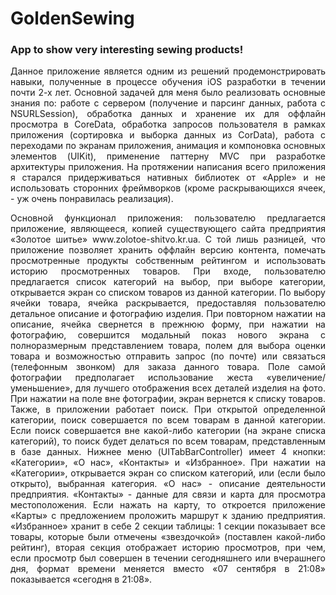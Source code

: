 # GoldenSewing
### App to show very interesting sewing products!

<p align="justify">
Данное приложение является одним из решений продемонстрировать навыки, полученные в процессе обучения iOS разработки в течении почти 2-х лет. Основной задачей для меня было реализовать основные знания по: 
работе с сервером (получение и парсинг данных, работа c NSURLSession), 
обработка данных и хранение их для оффлайн просмотра в CoreData, 
обработка запросов пользователя в рамках приложения (сортировка и выборка данных из CorData), 
работа с переходами по экранам приложения, анимация и компоновка основных элементов (UIKit), применение паттерну MVC при разработке архитектуры приложения.
На протяжении написания всего приложения я старался придерживаться нативных библиотек от «Apple» и не использовать сторонних фреймворков (кроме раскрывающихся ячеек, - уж очень понравилась реализация).
</p>

<p align="justify">
Основной функционал приложения: пользователю предлагается приложение, являющееся, копией существующего сайта предприятия «Золотое шитье» www.zolotoe-shitvo.kr.ua. С той лишь разницей, что приложение позволяет хранить оффлайн версию контента, помечать просмотренные продукты собственным рейтингом и использовать историю просмотренных товаров.
При входе, пользователю предлагается список категорий на выбор, при выборе категории, открывается экран со списком товаров из данной категории. По выбору ячейки товара, ячейка раскрывается, предоставляя пользователю детальное описание и фотографию изделия. При повторном нажатии на описание, ячейка свернется в прежнюю форму, при нажатии на фотографию, совершится модальный показ нового экрана с полноразмерным представлением товара, полем для выбора оценки товара и возможностью отправить запрос (по почте) или связаться (телефонным звонком) для заказа данного товара. Поле самой фотографии предполагает использование жеста «увеличение/уменьшение», для лучшего отображения всех деталей изделия на фото. При нажатии на поле вне фотографии, экран вернется к списку товаров. 
Также, в приложении работает поиск. При открытой определенной категории, поиск совершается по всем товарам в данной категории. Если поиск совершается вне какой-либо категории (на экране списка категорий), то поиск будет делаться по всем товарам, представленным в базе данных.
Нижнее меню (UITabBarController) имеет 4 кнопки: «Категории», «О нас», «Контакты» и «Избранное». При нажатии на «Категории», открывается экран со списком категорий, или (если было открыто), выбранная категория. «О нас» - описание деятельности предприятия. «Контакты» - данные для связи и карта для просмотра местоположения. Если нажать на карту, то откроется приложение «Карты» с предложением проложить маршрут к зданию предприятия. «Избранное» хранит в себе 2 секции таблицы: 1 секции показывает все товары, которые были отмечены «звездочкой» (поставлен какой-либо рейтинг), вторая секция отображает историю просмотров, при чем, если просмотр был совершен в течении сегодняшнего или вчерашнего дня, формат времени меняется вместо «07 сентября в 21:08» показывается «сегодня в 21:08».
</p>
